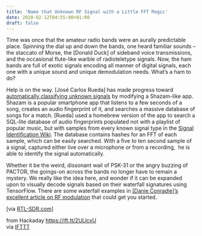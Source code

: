 ```yaml
---
title: 'Name that Unknown RF Signal with a Little FFT Magic'
date: 2020-02-12T04:55:00+01:00
draft: false
---
```


Time was once that the amateur radio bands were an aurally predictable place. Spinning the dial up and down the bands, one heard familiar sounds – the staccato of Morse, the \[Donald Duck\] of sideband voice transmissions, and the occasional flute-like warble of radioteletype signals. Now, the ham bands are full of exotic signals encoding all manner of digital signals, each one with a unique sound and unique demodulation needs. What’s a ham to do?

Help is on the way. \[José Carlos Rueda\] has made progress toward [automatically classifying unknown signals](http://jcrueda.com/?p=916) by modifying a Shazam-like app. Shazam is a popular smartphone app that listens to a few seconds of a song, creates an audio fingerprint of it, and searches a massive database of songs for a match. \[Rueda\] used a homebrew version of the app to search a SQL-lite database of audio fingerprints populated not with a playlist of popular music, but with samples from every known signal type in the [Signal Identification Wiki](https://www.sigidwiki.com/wiki/Database). The database contains hashes for an FFT of each sample, which can be easily searched. With a five to ten second sample of a signal, captured either live over a microphone or from a recording,  he is able to identify the signal automatically.

Whether it be the weird, dissonant wail of PSK-31 or the angry buzzing of PACTOR, the goings-on across the bands no longer have to remain a mystery. We really like the idea here, and wonder if it can be expanded upon to visually decode signals based on their waterfall signatures using TensorFlow. There are some waterfall examples in [\[Danie Conradie\]’s excellent article on RF modulation](https://hackaday.com/2020/01/28/rf-modulation-crash-course-for-hackers/) that could get you started.

\[via [RTL-SDR.com](https://www.rtl-sdr.com/shazam-style-automatic-signal-identification-via-the-sigidwiki-database/)\]

  
  
from Hackaday https://ift.tt/2ULlcxU  
via [IFTTT](https://ifttt.com/?ref=da&site=blogger)